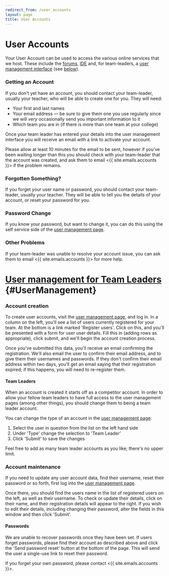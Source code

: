 ```yaml
---
redirect_from: /user_accounts
layout: page
title: User Accounts
---
```


# User Accounts

Your User Account can be used to access the various online services that we host.
These include the [forums](/forum), [IDE](/ide) and, for team-leaders,
a [user management interface](/userman) (see [below](#UserManagement)).

### Getting an Account
If you don't yet have an account, you should contact your team-leader,
usually your teacher, who will be able to create one for you.
They will need:

 * Your first and last names
 * Your email address &mdash; be sure to give them one you use regularly since
   we will _very_ occasionally send you important information to it
 * Which team you are in (if there is more than one team at your college)

Once your team leader has entered your details into the user management interface
you will receive an email with a link to activate your account.

Please allow at least 10 minutes for the email to be sent,
however if you've been waiting longer than this you should check with your team-leader that the account was created,
and ask them to email <{{ site.emails.accounts }}> if the problem remains.

### Forgotten Something?
If you forget your user name or password, you should contact your team-leader,
usually your teacher.
They will be able to tell you the details of your account, or reset your password for you.

### Password Change
If you know your password, but want to change it,
you can do this using the self service side of the [user management page](/userman).

### Other Problems
If your team-leader was unable to resolve your account issue,
you can ask them to email <{{ site.emails.accounts }}> for more help.

[User management for Team Leaders](#UserManagement) {#UserManagement}
====================

### Account creation

To create user accounts, visit the [user management page](/userman), and
log in. In a column on the left, you'll see a list of users currently
registered for your team.  At the bottom is a link marked 'Register users'.
Click on this, and you'll be presented with a form for user user details.
Fill this in (adding rows as appropriate), click submit, and we'll begin the
account creation process.

Once you've submitted this data, you'll receive an email confirming the
registration. We'll also email the user to confirm their email
address, and to give them their usernames and passwords. If they don't
confirm their email address within two days, you'll get an email saying
that their registration expired; if this happens, you will need to
re-register them.

#### Team Leaders

When an account is created it starts off as a competitor account. In order to
allow your fellow team leaders to have full access to the user management pages
(among other things), you should change them to being a team leader account.

You can change the type of an account in the [user management page](/userman):

1. Select the user in question from the list on the left hand side
1. Under 'Type' change the selection to 'Team Leader'
1. Click 'Submit' to save the changes

Feel free to add as many team leader accounts as you like; there's no upper limit.

### Account maintenance

If you need to update any user account data, find their username,
reset their password or so forth, first log into the [user management page](/userman).

Once there, you should find the users name in the list of registered
users on the left, as well as their username. To check or update their details,
click on their name, and their registration details will appear to the right.
If you wish to edit their details, including changing their password, alter the
fields in this window and then click 'Submit'.

#### Passwords

We are unable to recover passwords once they have been set. If users
forget passwords, please find their account as described above and click the
'Send password reset' button at the bottom of the page. This will send the user
a single-use link to reset their password.

If you forget your own password, please contact <{{ site.emails.accounts }}>.
